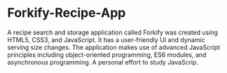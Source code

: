 # Forkify-Recipe-App
A recipe search and storage application called Forkify was created using HTML5, CSS3, and JavaScript. It has a user-friendly UI and dynamic serving size changes. The application makes use of advanced JavaScript principles including object-oriented programming, ES6 modules, and asynchronous programming. A personal effort to study JavaScrip.
